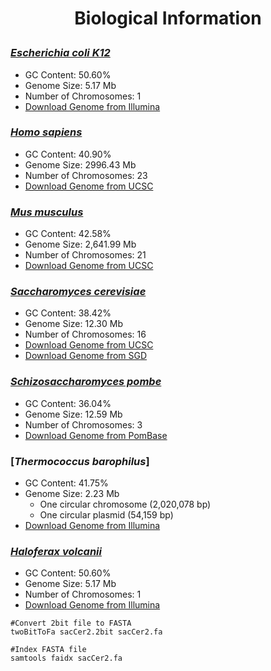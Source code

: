 <h1><p align="center">Biological Information</p></h1>

### [*Escherichia coli K12*](https://www.ncbi.nlm.nih.gov/genome/167)
* GC Content: 50.60%
* Genome Size: 5.17 Mb
* Number of Chromosomes: 1
* [Download Genome from Illumina](http://support.illumina.com/sequencing/sequencing_software/igenome.html)

### [*Homo sapiens*](https://www.ncbi.nlm.nih.gov/genome/51)
* GC Content: 40.90%
* Genome Size: 2996.43 Mb
* Number of Chromosomes: 23
* [Download Genome from UCSC](http://hgdownload.soe.ucsc.edu/goldenPath/hg38/bigZips/)

### [*Mus musculus*](https://www.ncbi.nlm.nih.gov/genome/?term=Mus+musculus+%28house+mouse%29)
* GC Content: 42.58%
* Genome Size: 2,641.99 Mb
* Number of Chromosomes: 21
* [Download Genome from UCSC](http://hgdownload.soe.ucsc.edu/goldenPath/mm10/bigZips/)

### [*Saccharomyces cerevisiae*](https://www.ncbi.nlm.nih.gov/genome/15)
* GC Content: 38.42%
* Genome Size: 12.30 Mb
* Number of Chromosomes: 16
* [Download Genome from UCSC](http://hgdownload.soe.ucsc.edu/goldenPath/sacCer2/bigZips/)
* [Download Genome from SGD](http://www.yeastgenome.org/)

### [*Schizosaccharomyces pombe*](https://www.ncbi.nlm.nih.gov/genome/14)
* GC Content: 36.04%
* Genome Size: 12.59 Mb
* Number of Chromosomes: 3
* [Download Genome from PomBase](https://www.pombase.org/downloads/genome-datasets)

### [*Thermococcus barophilus*]
[Genomic sequence]:(https://www.ncbi.nlm.nih.gov/nuccore/NC_014804.1)
[Plasmid sequence]:(https://www.ncbi.nlm.nih.gov/nuccore/NC_015471.1)
* GC Content: 41.75%
* Genome Size: 2.23 Mb
    * One circular chromosome (2,020,078 bp)
    * One circular plasmid (54,159 bp)
* [Download Genome from Illumina](http://support.illumina.com/sequencing/sequencing_software/igenome.html)

### [*Haloferax volcanii*](https://www.ncbi.nlm.nih.gov/genome/167)
* GC Content: 50.60%
* Genome Size: 5.17 Mb
* Number of Chromosomes: 1
* [Download Genome from Illumina](http://support.illumina.com/sequencing/sequencing_software/igenome.html)

```
#Convert 2bit file to FASTA
twoBitToFa sacCer2.2bit sacCer2.fa

#Index FASTA file
samtools faidx sacCer2.fa
```
